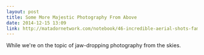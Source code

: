 ```yaml
---
layout: post
title: Some More Majestic Photography From Above
date: 2014-12-15 13:09
link: http://matadornetwork.com/notebook/46-incredible-aerial-shots-famous-places/
---
```


While we're on the topic of jaw-dropping photography from the skies.